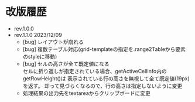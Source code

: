 # 改版履歴

- rev.1.0.0
- rev.1.1.0 2023/12/09
  - [bug] レイアウトが崩れる
  - [bug] 複数テーブル対応(grid-templateの指定を.range2Tableから要素のstyleに移動)
  - [bug] セルの高さが全て既定値になる<br>
    セルに折り返しが指定されている場合、getActiveCellInfo内のgetRowHeight()は
    表示されている行の高さを無視して全て既定値(19px)を返す。
    却って見づらくなるので、行の高さは指定しないように変更
  - 処理結果の出力先をtextareaからクリップボードに変更